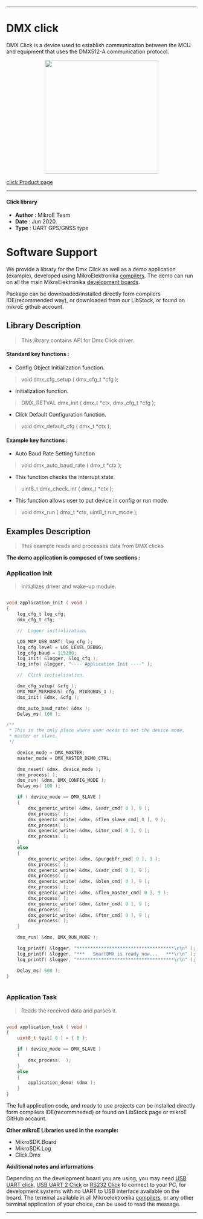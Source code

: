
---
# DMX click

DMX Click is a device used to establish communication between the MCU and equipment that uses the DMX512-A communication protocol.

<p align="center">
  <img src="@{CLICK_IMAGE_LINK}" height=300px>
</p>

[click Product page](https://www.mikroe.com/dmx-click)

---


#### Click library 

- **Author**        : MikroE Team
- **Date**          : Jun 2020.
- **Type**          : UART GPS/GNSS type


# Software Support

We provide a library for the Dmx Click 
as well as a demo application (example), developed using MikroElektronika 
[compilers](http://shop.mikroe.com/compilers). 
The demo can run on all the main MikroElektronika [development boards](http://shop.mikroe.com/development-boards).

Package can be downloaded/installed directly form compilers IDE(recommended way), or downloaded from our LibStock, or found on mikroE github account. 

## Library Description

> This library contains API for Dmx Click driver.

#### Standard key functions :

- Config Object Initialization function.
> void dmx_cfg_setup ( dmx_cfg_t *cfg ); 
 
- Initialization function.
> DMX_RETVAL dmx_init ( dmx_t *ctx, dmx_cfg_t *cfg );

- Click Default Configuration function.
> void dmx_default_cfg ( dmx_t *ctx );


#### Example key functions :

- Auto Baud Rate Setting function
> void dmx_auto_baud_rate ( dmx_t *ctx );
 
- This function checks the interrupt state.
> uint8_t dmx_check_int ( dmx_t *ctx );

- This function allows user to put device in config or run mode.
> void dmx_run ( dmx_t *ctx, uint8_t run_mode );

## Examples Description

> This example reads and processes data from DMX clicks.

**The demo application is composed of two sections :**

### Application Init 

> Initializes driver and wake-up module.

```c

void application_init ( void )
{
    log_cfg_t log_cfg;
    dmx_cfg_t cfg;

    //  Logger initialization.

    LOG_MAP_USB_UART( log_cfg );
    log_cfg.level = LOG_LEVEL_DEBUG;
    log_cfg.baud = 115200;
    log_init( &logger, &log_cfg );
    log_info( &logger, "---- Application Init ----" );

    //  Click initialization.

    dmx_cfg_setup( &cfg );
    DMX_MAP_MIKROBUS( cfg, MIKROBUS_1 );
    dmx_init( &dmx, &cfg );

    dmx_auto_baud_rate( &dmx );
    Delay_ms( 100 );

/** 
 * This is the only place where user needs to set the device mode,
 * master or slave.
 */

    device_mode = DMX_MASTER;
    master_mode = DMX_MASTER_DEMO_CTRL;

    dmx_reset( &dmx, device_mode );
    dmx_process( );
    dmx_run( &dmx, DMX_CONFIG_MODE );
    Delay_ms( 100 );

    if ( device_mode == DMX_SLAVE )
    {
        dmx_generic_write( &dmx, &sadr_cmd[ 0 ], 9 );
        dmx_process( );
        dmx_generic_write( &dmx, &flen_slave_cmd[ 0 ], 9 );
        dmx_process( );
        dmx_generic_write( &dmx, &itmr_cmd[ 0 ], 9 );
        dmx_process( );
    }
    else
    {
        dmx_generic_write( &dmx, &purgebfr_cmd[ 0 ], 9 );
        dmx_process( );
        dmx_generic_write( &dmx, &sadr_cmd[ 0 ], 9 );
        dmx_process( );
        dmx_generic_write( &dmx, &blen_cmd[ 0 ], 9 );
        dmx_process( );
        dmx_generic_write( &dmx, &flen_master_cmd[ 0 ], 9 );
        dmx_process( );
        dmx_generic_write( &dmx, &itmr_cmd[ 0 ], 9 );
        dmx_process( );
        dmx_generic_write( &dmx, &ftmr_cmd[ 0 ], 9 );
        dmx_process( );
    }

    dmx_run( &dmx, DMX_RUN_MODE );

    log_printf( &logger, "************************************\r\n" );
    log_printf( &logger, "***   SmartDMX is ready now...   ***\r\n" );
    log_printf( &logger, "************************************\r\n" );

    Delay_ms( 500 );
}
  
```

### Application Task

> Reads the received data and parses it.

```c

void application_task ( void )
{
    uint8_t test[ 6 ] = { 0 };

    if ( device_mode == DMX_SLAVE )
    {
        dmx_process(  );
    }
    else
    {
        application_demo( &dmx );
    }
}  

```

The full application code, and ready to use projects can be  installed directly form compilers IDE(recommneded) or found on LibStock page or mikroE GitHub accaunt.

**Other mikroE Libraries used in the example:** 

- MikroSDK.Board
- MikroSDK.Log
- Click.Dmx

**Additional notes and informations**

Depending on the development board you are using, you may need 
[USB UART click](http://shop.mikroe.com/usb-uart-click), 
[USB UART 2 Click](http://shop.mikroe.com/usb-uart-2-click) or 
[RS232 Click](http://shop.mikroe.com/rs232-click) to connect to your PC, for 
development systems with no UART to USB interface available on the board. The 
terminal available in all Mikroelektronika 
[compilers](http://shop.mikroe.com/compilers), or any other terminal application 
of your choice, can be used to read the message.



---
